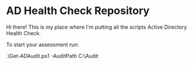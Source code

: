 # AD Health Check Repository

Hi there!
This is my place where I'm putting all the scripts Active Directory Health Check.

To start your assessment run:

.\Get-ADAudit.ps1 -AuditPath C:\Audit 
